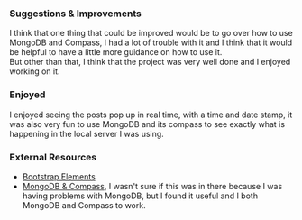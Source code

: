 ### Suggestions & Improvements
I think that one thing that could be improved would be to go over how to use MongoDB and Compass, I had a lot of trouble with it and I think that it would be helpful to have a little more guidance on how to use it.
<br>But other than that, I think that the project was very well done and I enjoyed working on it.

### Enjoyed
I enjoyed seeing the posts pop up in real time, with a time and date stamp, it was also very fun to use MongoDB and its compass to see exactly what is happening in the local server I was using. 

### External Resources
 - [Bootstrap Elements](https://getbootstrap.com/docs/5.0/forms/input-group/)
 - [MongoDB & Compass](https://faculty-web.msoe.edu/lembke/courses/swe2511/InstallMongoDB.html), I wasn't sure if this was in there because I was having problems with MongoDB, but I found it useful and I both MongoDB and Compass to work.